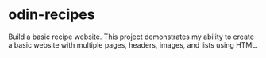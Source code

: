 # odin-recipes
Build a basic recipe website.
This project demonstrates my ability to create a basic website with multiple pages, headers, images, and lists using HTML.